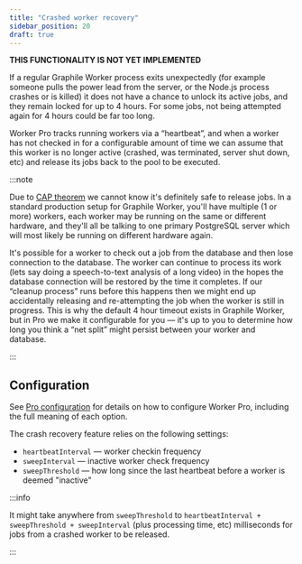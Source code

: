 ```yaml
---
title: "Crashed worker recovery"
sidebar_position: 20
draft: true
---
```


**THIS FUNCTIONALITY IS NOT YET IMPLEMENTED**

If a regular Graphile Worker process exits unexpectedly (for example someone
pulls the power lead from the server, or the Node.js process crashes or is
killed) it does not have a chance to unlock its active jobs, and they remain
locked for up to 4 hours. For some jobs, not being attempted again for 4 hours
could be far too long.

Worker Pro tracks running workers via a &ldquo;heartbeat&rdquo;, and when a
worker has not checked in for a configurable amount of time we can assume that
this worker is no longer active (crashed, was terminated, server shut down, etc)
and release its jobs back to the pool to be executed.

:::note

Due to [CAP theorem](https://en.wikipedia.org/wiki/CAP_theorem) we cannot know
it&apos;s definitely safe to release jobs. In a standard production setup for
Graphile Worker, you&apos;ll have multiple (1 or more) workers, each worker may
be running on the same or different hardware, and they&apos;ll all be talking to
one primary PostgreSQL server which will most likely be running on different
hardware again.

It&apos;s possible for a worker to check out a job from the database and then
lose connection to the database. The worker can continue to process its work
(lets say doing a speech-to-text analysis of a long video) in the hopes the
database connection will be restored by the time it completes. If our
&ldquo;cleanup process&rdquo; runs before this happens then we might end up
accidentally releasing and re-attempting the job when the worker is still in
progress. This is why the default 4 hour timeout exists in Graphile Worker, but
in Pro we make it configurable for you &mdash; it&apos;s up to you to determine
how long you think a &ldquo;net split&rdquo; might persist between your worker
and database.

:::

## Configuration

See [Pro configuration](./config.md) for details on how to configure Worker Pro,
including the full meaning of each option.

The crash recovery feature relies on the following settings:

- `heartbeatInterval` &mdash; worker checkin frequency
- `sweepInterval` &mdash; inactive worker check frequency
- `sweepThreshold` &mdash; how long since the last heartbeat before a worker is
  deemed "inactive"

:::info

It might take anywhere from `sweepThreshold` to
`heartbeatInterval + sweepThreshold + sweepInterval` (plus processing time, etc)
milliseconds for jobs from a crashed worker to be released.

:::
